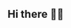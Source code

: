 ## Hi there 👋🤓
<!--
 <p>
  <img src="http://views.whatilearened.today/views/github/wmc1125/views.svg"/>
 </p>
->
🎉 Welcome to my Github! I'm **Eric** 😃



<!--### ⚡ Technologies->


### 👨‍💻 Open source work stats

![martinyan's Github stats](https://github-readme-stats.vercel.app/api?username=wmc1125&show_icons=true)
<img align='right' src='https://octodex.github.com/images/hula_loop_octodex03.gif' width='200"'>

### 📫 Reach me 

- 💬 Ask me about anything.
- 📧 <a href="mailto:287851074@qq.com">Email</a>
- 💼 <a href= "#">LinkedIn</a>
- 📖 <a href = "https://www.wangmingchang.com">CSDN</a>
- ☁️ <a href = "https://www.wangmingchang.com">Blog</a>

***Welcome to do ⭐ my repository if you find it interesting, at least your star could make me stay on track and be motivated.***
 
 
 
 
<!--
**wmc1125/wmc1125** is a ✨ _special_ ✨ repository because its `README.md` (this file) appears on your GitHub profile.

Here are some ideas to get you started:

- 🔭 I’m currently working on ...
- 🌱 I’m currently learning ...
- 👯 I’m looking to collaborate on ...
- 🤔 I’m looking for help with ...
- 💬 Ask me about ...
- 📫 How to reach me: ...
- 😄 Pronouns: ...
- ⚡ Fun fact: ...
-->
